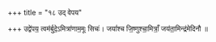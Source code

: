 +++
title = "१८ उद् वेपय"

+++
उद्वे॑पय॒ त्वम॑र्बुदे॒ऽमित्रा॑णाम॒मूः सिचः॑। जयां॑श्च जि॒ष्णुश्चा॒मित्राँ॒ जय॑ता॒मिन्द्र॑मेदिनौ ॥